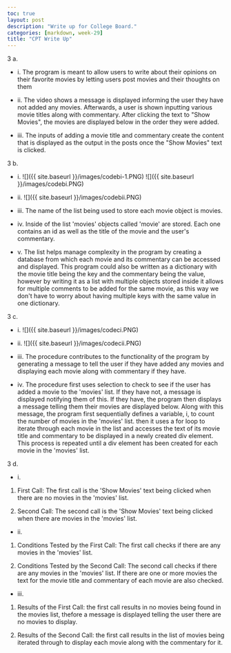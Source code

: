 ```yaml
---
toc: true
layout: post
description: "Write up for College Board."
categories: [markdown, week-29]
title: "CPT Write Up"
---
```


3 a. 

- i. The program is meant to allow users to write about their opinions on their favorite movies by letting users post movies and their thoughts on them

- ii. The video shows a message is displayed informing the user they have not added any movies. Afterwards, a user is shown inputting various movie titles along with commentary. After clicking the text to "Show Movies", the movies are displayed below in the order they were added.

- iii. The inputs of adding a movie title and commentary create the content that is displayed as the output in the posts once the "Show Movies" text is clicked.

3 b. 

- i. 
![]({{ site.baseurl }}/images/codebi-1.PNG)
![]({{ site.baseurl }}/images/codebi.PNG)

- ii. 
![]({{ site.baseurl }}/images/codebii.PNG)

- iii. The name of the list being used to store each movie object is movies.

- iv. Inside of the list 'movies' objects called 'movie' are stored. Each one contains an id as well as the title of the movie and the user's commentary.

- v. The list helps manage complexity in the program by creating a database from which each movie and its commentary can be accessed and displayed. This program could also be written as a dictionary with the movie title being the key and the commentary being the value, however by writing it as a list with multiple objects stored inside it allows for multiple comments to be added for the same movie, as this way we don't have to worry about having multiple keys with the same value in one dictionary.

3 c. 

- i. 
![]({{ site.baseurl }}/images/codeci.PNG)

- ii. 
![]({{ site.baseurl }}/images/codecii.PNG)

- iii. The procedure contributes to the functionality of the program by generating a message to tell the user if they have added any movies and displaying each movie along with commentary if they have.

- iv. The procedure first uses selection to check to see if the user has added a movie to the 'movies' list. If they have not, a message is displayed notifying them of this. If they have, the program then displays a message telling them their movies are displayed below. Along with this message, the program first sequentially defines a variable, i, to count the number of movies in the 'movies' list. then it uses a for loop to iterate through each movie in the list and accesses the text of its movie title and commentary to be displayed in a newly created div element. This process is repeated until a div element has been created for each movie in the 'movies' list.

3 d. 

- i. 

1. First Call: The first call is the 'Show Movies' text being clicked when there are no movies in the 'movies' list.

2. Second Call: The second call is the 'Show Movies' text being clicked when there are movies in the 'movies' list.

- ii. 

1. Conditions Tested by the First Call: The first call checks if there are any movies in the 'movies' list.

2. Conditions Tested by the Second Call: The second call checks if there are any movies in the 'movies' list. If there are one or more movies the text for the movie title and commentary of each movie are also checked.

- iii.

1. Results of the First Call: the first call results in no movies being found in the movies list, thefore a message is displayed telling the user there are no movies to display.

2. Results of the Second Call: the first call results in the list of movies being iterated through to display each movie along with the commentary for it.




